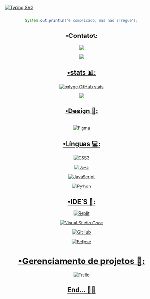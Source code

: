[![Typing SVG](https://readme-typing-svg.herokuapp.com/?color=F8F8FF&size=35&center=true&vCenter=true&width=1000&lines=•+Welcome+to+My+Profile🤾+•)](https://git.io/typing-svg)
 
<center>


````java

System.out.println("é complicado, mas não arregue");
````
 

 
  ## •Contato📞:


<div aling="center">
   
 <a href="mailto: gerdsoncosta999@gmail.com" target="_blank"><img src= "https://img.shields.io/badge/Gmail-D14836?style=for-the-badge&logo=gmail&logoColor=white" />


 <a href="https://www.instagram.com/only.gc_/" target="_blank"><img src="https://img.shields.io/badge/-Instagram-%23E4405F?style=for-the-badge&logo=instagram&logoColor=white" />

</div>
 

 ## •stats 📊:


   <div align="center"> 
    
  ![onlygc GitHub stats](https://github-readme-stats.vercel.app/api?username=onlygc&show_icons=true&theme=tokyonight)

   <img src="https://github-profile-trophy.vercel.app/?username=onlygc&theme=dark&row=2&no-bg=true&column=3&margin-w=15&margin-h=15" /> 
</div>



## •Design 🎨:

<div style="display: inline_block"><br/>
<img aling="center" alt="Figma" src="https://img.shields.io/badge/figma-%23F24E1E.svg?style=for-the-badge&logo=figma&logoColor=white" />
  </div>



## •Línguas 💻:

![CSS3](https://img.shields.io/badge/css3-%231572B6.svg?style=for-the-badge&logo=css3&logoColor=white)

![Java](https://img.shields.io/badge/java-%23ED8B00.svg?style=for-the-badge&logo=openjdk&logoColor=white)
 
![JavaScript](https://img.shields.io/badge/javascript-%23323330.svg?style=for-the-badge&logo=javascript&logoColor=%23F7DF1E)
  
 ![Python](https://img.shields.io/badge/python-3670A0?style=for-the-badge&logo=python&logoColor=ffdd54)

 

## •IDE`S 🧰:

![Replit](https://img.shields.io/badge/Replit-DD1200?style=for-the-badge&logo=Replit&logoColor=white)

![Visual Studio Code](https://img.shields.io/badge/Visual%20Studio%20Code-0078d7.svg?style=for-the-badge&logo=visual-studio-code&logoColor=white)

![GitHub](https://img.shields.io/badge/github-%23121011.svg?style=for-the-badge&logo=github&logoColor=white)

![Eclipse](https://img.shields.io/badge/Eclipse-2C2255?style=for-the-badge&logo=eclipse&logoColor=white) 



# •Gerenciamento de projetos 🧰:

![Trello](https://img.shields.io/badge/Trello-%23026AA7.svg?style=for-the-badge&logo=Trello&logoColor=white)

 ## End... 🙌🏾
